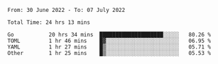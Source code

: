 <!--START_SECTION:waka-->

```text
From: 30 June 2022 - To: 07 July 2022

Total Time: 24 hrs 13 mins

Go           20 hrs 34 mins  ████████████████████░░░░░   80.26 %
TOML         1 hr 46 mins    █▓░░░░░░░░░░░░░░░░░░░░░░░   06.95 %
YAML         1 hr 27 mins    █▒░░░░░░░░░░░░░░░░░░░░░░░   05.71 %
Other        1 hr 25 mins    █▒░░░░░░░░░░░░░░░░░░░░░░░   05.53 %
```

<!--END_SECTION:waka-->